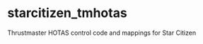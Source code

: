 starcitizen_tmhotas
===================

Thrustmaster HOTAS control code and mappings for Star Citizen
